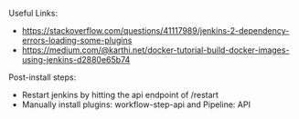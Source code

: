 Useful Links:
- https://stackoverflow.com/questions/41117989/jenkins-2-dependency-errors-loading-some-plugins
- https://medium.com/@karthi.net/docker-tutorial-build-docker-images-using-jenkins-d2880e65b74

Post-install steps:
- Restart jenkins by hitting the api endpoint of /restart
- Manually install plugins: workflow-step-api and Pipeline: API
